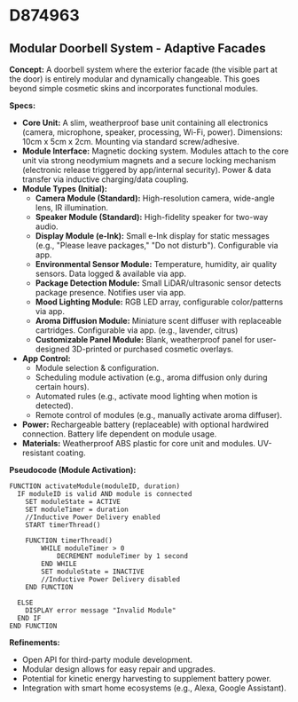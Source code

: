 # D874963

## Modular Doorbell System - Adaptive Facades

**Concept:** A doorbell system where the exterior facade (the visible part at the door) is entirely modular and dynamically changeable. This goes beyond simple cosmetic skins and incorporates functional modules.

**Specs:**

*   **Core Unit:** A slim, weatherproof base unit containing all electronics (camera, microphone, speaker, processing, Wi-Fi, power). Dimensions: 10cm x 5cm x 2cm. Mounting via standard screw/adhesive.
*   **Module Interface:** Magnetic docking system. Modules attach to the core unit via strong neodymium magnets and a secure locking mechanism (electronic release triggered by app/internal security). Power & data transfer via inductive charging/data coupling.
*   **Module Types (Initial):**
    *   **Camera Module (Standard):** High-resolution camera, wide-angle lens, IR illumination.
    *   **Speaker Module (Standard):** High-fidelity speaker for two-way audio.
    *   **Display Module (e-Ink):** Small e-Ink display for static messages (e.g., "Please leave packages," "Do not disturb"). Configurable via app.
    *   **Environmental Sensor Module:** Temperature, humidity, air quality sensors. Data logged & available via app.
    *   **Package Detection Module:**  Small LiDAR/ultrasonic sensor detects package presence. Notifies user via app.
    *   **Mood Lighting Module:**  RGB LED array, configurable color/patterns via app.
    *   **Aroma Diffusion Module:** Miniature scent diffuser with replaceable cartridges. Configurable via app. (e.g., lavender, citrus)
    *   **Customizable Panel Module:** Blank, weatherproof panel for user-designed 3D-printed or purchased cosmetic overlays.
*   **App Control:**
    *   Module selection & configuration.
    *   Scheduling module activation (e.g., aroma diffusion only during certain hours).
    *   Automated rules (e.g., activate mood lighting when motion is detected).
    *   Remote control of modules (e.g., manually activate aroma diffuser).
*   **Power:** Rechargeable battery (replaceable) with optional hardwired connection.  Battery life dependent on module usage.
*   **Materials:** Weatherproof ABS plastic for core unit and modules.  UV-resistant coating.

**Pseudocode (Module Activation):**

```
FUNCTION activateModule(moduleID, duration)
  IF moduleID is valid AND module is connected
    SET moduleState = ACTIVE
    SET moduleTimer = duration
    //Inductive Power Delivery enabled
    START timerThread()

    FUNCTION timerThread()
        WHILE moduleTimer > 0
            DECREMENT moduleTimer by 1 second
        END WHILE
        SET moduleState = INACTIVE
        //Inductive Power Delivery disabled
    END FUNCTION

  ELSE
    DISPLAY error message "Invalid Module"
  END IF
END FUNCTION
```

**Refinements:**

*   Open API for third-party module development.
*   Modular design allows for easy repair and upgrades.
*   Potential for kinetic energy harvesting to supplement battery power.
*   Integration with smart home ecosystems (e.g., Alexa, Google Assistant).